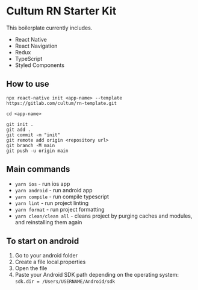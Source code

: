 # Cultum RN Starter Kit

This boilerplate currently includes.

- React Native
- React Navigation
- Redux
- TypeScript
- Styled Components

## How to use
````
npx react-native init <app-name> --template https://gitlab.com/cultum/rn-template.git

cd <app-name>

git init .
git add .
git commit -m "init"
git remote add origin <repository url>
git branch -M main
git push -u origin main
````

## Main commands

- `yarn ios` - run ios app
- `yarn android` - run android app
- `yarn compile` - run compile typescript
- `yarn lint` - run project linting
- `yarn format` - run project formatting
- `yarn clean/clean all` - cleans project by purging caches and modules, and reinstalling them again

## To start on android

1. Go to your android folder
2. Create a file local.properties
3. Open the file
4. Paste your Android SDK path depending on the operating system: `sdk.dir = /Users/USERNAME/Android/sdk` 


